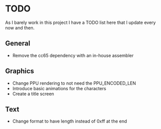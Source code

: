 # TODO

As I barely work in this project I have a TODO list here that I update every
now and then.

## General

- Remove the cc65 dependency with an in-house assembler

## Graphics

- Change PPU rendering to not need the PPU_ENCODED_LEN
- Introduce basic animations for the characters
- Create a title screen

## Text

- Change format to have length instead of 0xff at the end
